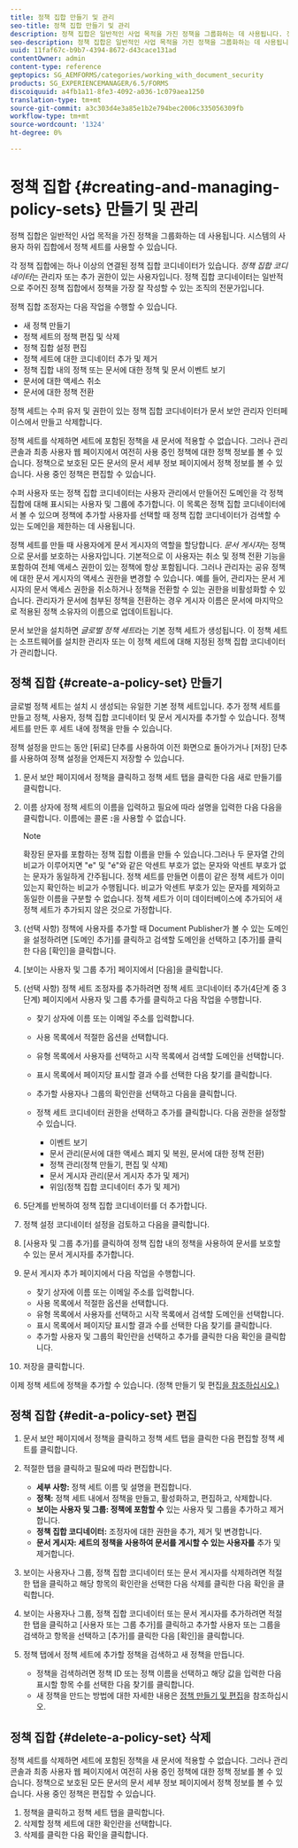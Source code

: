 ```yaml
---
title: 정책 집합 만들기 및 관리
seo-title: 정책 집합 만들기 및 관리
description: 정책 집합은 일반적인 사업 목적을 가진 정책을 그룹화하는 데 사용됩니다. 정책 세트에서 정책을 만들고 편집하고 삭제할 수 있습니다.
seo-description: 정책 집합은 일반적인 사업 목적을 가진 정책을 그룹화하는 데 사용됩니다. 정책 세트에서 정책을 만들고 편집하고 삭제할 수 있습니다.
uuid: 11faf67c-b9b7-4394-8672-d43cace131ad
contentOwner: admin
content-type: reference
geptopics: SG_AEMFORMS/categories/working_with_document_security
products: SG_EXPERIENCEMANAGER/6.5/FORMS
discoiquuid: a4fb1a11-8fe3-4092-a036-1c079aea1250
translation-type: tm+mt
source-git-commit: a3c303d4e3a85e1b2e794bec2006c335056309fb
workflow-type: tm+mt
source-wordcount: '1324'
ht-degree: 0%

---
```



# 정책 집합 {#creating-and-managing-policy-sets} 만들기 및 관리

정책 집합은 일반적인 사업 목적을 가진 정책을 그룹화하는 데 사용됩니다. 시스템의 사용자 하위 집합에서 정책 세트를 사용할 수 있습니다.

각 정책 집합에는 하나 이상의 연결된 정책 집합 코디네이터가 있습니다. *정책 집합 코디네이터*&#x200B;는 관리자 또는 추가 권한이 있는 사용자입니다. 정책 집합 코디네이터는 일반적으로 주어진 정책 집합에서 정책을 가장 잘 작성할 수 있는 조직의 전문가입니다.

정책 집합 조정자는 다음 작업을 수행할 수 있습니다.

* 새 정책 만들기
* 정책 세트의 정책 편집 및 삭제
* 정책 집합 설정 편집
* 정책 세트에 대한 코디네이터 추가 및 제거
* 정책 집합 내의 정책 또는 문서에 대한 정책 및 문서 이벤트 보기
* 문서에 대한 액세스 취소
* 문서에 대한 정책 전환

정책 세트는 수퍼 유저 및 권한이 있는 정책 집합 코디네이터가 문서 보안 관리자 인터페이스에서 만들고 삭제합니다.

정책 세트를 삭제하면 세트에 포함된 정책을 새 문서에 적용할 수 없습니다. 그러나 관리 콘솔과 최종 사용자 웹 페이지에서 여전히 사용 중인 정책에 대한 정책 정보를 볼 수 있습니다. 정책으로 보호된 모든 문서의 문서 세부 정보 페이지에서 정책 정보를 볼 수 있습니다. 사용 중인 정책은 편집할 수 있습니다.

수퍼 사용자 또는 정책 집합 코디네이터는 사용자 관리에서 만들어진 도메인을 각 정책 집합에 대해 표시되는 사용자 및 그룹에 추가합니다. 이 목록은 정책 집합 코디네이터에서 볼 수 있으며 정책에 추가할 사용자를 선택할 때 정책 집합 코디네이터가 검색할 수 있는 도메인을 제한하는 데 사용됩니다.

정책 세트를 만들 때 사용자에게 문서 게시자의 역할을 할당합니다. *문서 게시자*&#x200B;는 정책으로 문서를 보호하는 사용자입니다. 기본적으로 이 사용자는 취소 및 정책 전환 기능을 포함하여 전체 액세스 권한이 있는 정책에 항상 포함됩니다. 그러나 관리자는 공유 정책에 대한 문서 게시자의 액세스 권한을 변경할 수 있습니다. 예를 들어, 관리자는 문서 게시자의 문서 액세스 권한을 취소하거나 정책을 전환할 수 있는 권한을 비활성화할 수 있습니다. 관리자가 문서에 첨부된 정책을 전환하는 경우 게시자 이름은 문서에 마지막으로 적용된 정책 소유자의 이름으로 업데이트됩니다.

문서 보안을 설치하면 *글로벌 정책 세트*&#x200B;라는 기본 정책 세트가 생성됩니다. 이 정책 세트는 소프트웨어를 설치한 관리자 또는 이 정책 세트에 대해 지정된 정책 집합 코디네이터가 관리합니다.

## 정책 집합 {#create-a-policy-set} 만들기

글로벌 정책 세트는 설치 시 생성되는 유일한 기본 정책 세트입니다. 추가 정책 세트를 만들고 정책, 사용자, 정책 집합 코디네이터 및 문서 게시자를 추가할 수 있습니다. 정책 세트를 만든 후 세트 내에 정책을 만들 수 있습니다.

정책 설정을 만드는 동안 [뒤로] 단추를 사용하여 이전 화면으로 돌아가거나 [저장] 단추를 사용하여 정책 설정을 언제든지 저장할 수 있습니다.

1. 문서 보안 페이지에서 정책을 클릭하고 정책 세트 탭을 클릭한 다음 새로 만들기를 클릭합니다.
1. 이름 상자에 정책 세트의 이름을 입력하고 필요에 따라 설명을 입력한 다음 다음을 클릭합니다. 이름에는 콜론 **:**&#x200B;을 사용할 수 없습니다.

   >[!NOTE]
   >
   >확장된 문자를 포함하는 정책 집합 이름을 만들 수 있습니다.그러나 두 문자열 간의 비교가 이루어지면 &quot;e&quot; 및 &quot;é&quot;와 같은 악센트 부호가 없는 문자와 악센트 부호가 없는 문자가 동일하게 간주됩니다. 정책 세트를 만들면 이름이 같은 정책 세트가 이미 있는지 확인하는 비교가 수행됩니다. 비교가 악센트 부호가 있는 문자를 제외하고 동일한 이름을 구분할 수 없습니다. 정책 세트가 이미 데이터베이스에 추가되어 새 정책 세트가 추가되지 않은 것으로 가정합니다.

1. (선택 사항) 정책에 사용자를 추가할 때 Document Publisher가 볼 수 있는 도메인을 설정하려면 [도메인 추가]를 클릭하고 검색할 도메인을 선택하고 [추가]를 클릭한 다음 [확인]을 클릭합니다.
1. [보이는 사용자 및 그룹 추가] 페이지에서 [다음]을 클릭합니다.
1. (선택 사항) 정책 세트 조정자를 추가하려면 정책 세트 코디네이터 추가(4단계 중 3단계) 페이지에서 사용자 및 그룹 추가를 클릭하고 다음 작업을 수행합니다.

   * 찾기 상자에 이름 또는 이메일 주소를 입력합니다.
   * 사용 목록에서 적절한 옵션을 선택합니다.
   * 유형 목록에서 사용자를 선택하고 시작 목록에서 검색할 도메인을 선택합니다.
   * 표시 목록에서 페이지당 표시할 결과 수를 선택한 다음 찾기를 클릭합니다.
   * 추가할 사용자나 그룹의 확인란을 선택하고 다음을 클릭합니다.
   * 정책 세트 코디네이터 권한을 선택하고 추가를 클릭합니다. 다음 권한을 설정할 수 있습니다.

      * 이벤트 보기
      * 문서 관리(문서에 대한 액세스 폐지 및 복원, 문서에 대한 정책 전환)
      * 정책 관리(정책 만들기, 편집 및 삭제)
      * 문서 게시자 관리(문서 게시자 추가 및 제거)
      * 위임(정책 집합 코디네이터 추가 및 제거)

1. 5단계를 반복하여 정책 집합 코디네이터를 더 추가합니다.
1. 정책 설정 코디네이터 설정을 검토하고 다음을 클릭합니다.
1. [사용자 및 그룹 추가]를 클릭하여 정책 집합 내의 정책을 사용하여 문서를 보호할 수 있는 문서 게시자를 추가합니다.
1. 문서 게시자 추가 페이지에서 다음 작업을 수행합니다.

   * 찾기 상자에 이름 또는 이메일 주소를 입력합니다.
   * 사용 목록에서 적절한 옵션을 선택합니다.
   * 유형 목록에서 사용자를 선택하고 시작 목록에서 검색할 도메인을 선택합니다.
   * 표시 목록에서 페이지당 표시할 결과 수를 선택한 다음 찾기를 클릭합니다.
   * 추가할 사용자 및 그룹의 확인란을 선택하고 추가를 클릭한 다음 확인을 클릭합니다.

1. 저장을 클릭합니다.

이제 정책 세트에 정책을 추가할 수 있습니다. (정책 만들기 및 편집[을 참조하십시오.)](/help/forms/using/admin-help/creating-policies.md#creating-and-editing-policies)

## 정책 집합 {#edit-a-policy-set} 편집

1. 문서 보안 페이지에서 정책을 클릭하고 정책 세트 탭을 클릭한 다음 편집할 정책 세트를 클릭합니다.
1. 적절한 탭을 클릭하고 필요에 따라 편집합니다.

   * **세부 사항:** 정책 세트 이름 및 설명을 편집합니다.
   * **정책:** 정책 세트 내에서 정책을 만들고, 활성화하고, 편집하고, 삭제합니다.
   * **보이는 사용자 및 그룹: 정책에 포함할 수** 있는 사용자 및 그룹을 추가하고 제거합니다.
   * **정책 집합 코디네이터:** 조정자에 대한 권한을 추가, 제거 및 변경합니다.
   * **문서 게시자: 세트의 정책을 사용하여 문서를 게시할 수 있는 사용자를** 추가 및 제거합니다.

1. 보이는 사용자나 그룹, 정책 집합 코디네이터 또는 문서 게시자를 삭제하려면 적절한 탭을 클릭하고 해당 항목의 확인란을 선택한 다음 삭제를 클릭한 다음 확인을 클릭합니다.
1. 보이는 사용자나 그룹, 정책 집합 코디네이터 또는 문서 게시자를 추가하려면 적절한 탭을 클릭하고 [사용자 또는 그룹 추가]를 클릭하고 추가할 사용자 또는 그룹을 검색하고 항목을 선택하고 [추가]를 클릭한 다음 [확인]을 클릭합니다.
1. 정책 탭에서 정책 세트에 추가할 정책을 검색하고 새 정책을 만듭니다.

   * 정책을 검색하려면 정책 ID 또는 정책 이름을 선택하고 해당 값을 입력한 다음 표시할 항목 수를 선택한 다음 찾기를 클릭합니다.
   * 새 정책을 만드는 방법에 대한 자세한 내용은 [정책 만들기 및 편집](/help/forms/using/admin-help/creating-policies.md#creating-and-editing-policies)을 참조하십시오.

## 정책 집합 {#delete-a-policy-set} 삭제

정책 세트를 삭제하면 세트에 포함된 정책을 새 문서에 적용할 수 없습니다. 그러나 관리 콘솔과 최종 사용자 웹 페이지에서 여전히 사용 중인 정책에 대한 정책 정보를 볼 수 있습니다. 정책으로 보호된 모든 문서의 문서 세부 정보 페이지에서 정책 정보를 볼 수 있습니다. 사용 중인 정책은 편집할 수 있습니다.

1. 정책을 클릭하고 정책 세트 탭을 클릭합니다.
1. 삭제할 정책 세트에 대한 확인란을 선택합니다.
1. 삭제를 클릭한 다음 확인을 클릭합니다.

